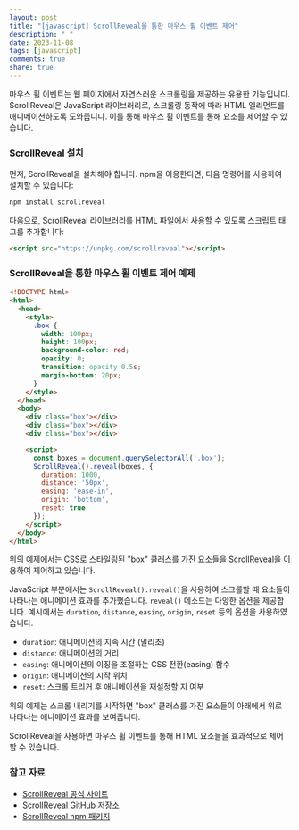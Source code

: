 ```yaml
---
layout: post
title: "[javascript] ScrollReveal을 통한 마우스 휠 이벤트 제어"
description: " "
date: 2023-11-08
tags: [javascript]
comments: true
share: true
---
```


마우스 휠 이벤트는 웹 페이지에서 자연스러운 스크롤링을 제공하는 유용한 기능입니다. ScrollReveal은 JavaScript 라이브러리로, 스크롤링 동작에 따라 HTML 엘리먼트를 애니메이션하도록 도와줍니다. 이를 통해 마우스 휠 이벤트를 통해 요소를 제어할 수 있습니다.

### ScrollReveal 설치

먼저, ScrollReveal을 설치해야 합니다. npm을 이용한다면, 다음 명령어를 사용하여 설치할 수 있습니다:

```javascript
npm install scrollreveal
```

다음으로, ScrollReveal 라이브러리를 HTML 파일에서 사용할 수 있도록 스크립트 태그를 추가합니다:

```html
<script src="https://unpkg.com/scrollreveal"></script>
```

### ScrollReveal을 통한 마우스 휠 이벤트 제어 예제

```html
<!DOCTYPE html>
<html>
  <head>
    <style>
      .box {
        width: 100px;
        height: 100px;
        background-color: red;
        opacity: 0;
        transition: opacity 0.5s;
        margin-bottom: 20px;
      }
    </style>
  </head>
  <body>
    <div class="box"></div>
    <div class="box"></div>
    <div class="box"></div>

    <script>
      const boxes = document.querySelectorAll('.box');
      ScrollReveal().reveal(boxes, {
        duration: 1000,
        distance: '50px',
        easing: 'ease-in',
        origin: 'bottom',
        reset: true
      });
    </script>
  </body>
</html>
```

위의 예제에서는 CSS로 스타일링된 "box" 클래스를 가진 요소들을 ScrollReveal을 이용하여 제어하고 있습니다.  

JavaScript 부분에서는 `ScrollReveal().reveal()`을 사용하여 스크롤할 때 요소들이 나타나는 애니메이션 효과를 추가했습니다. `reveal()` 메소드는 다양한 옵션을 제공합니다. 예시에서는 `duration`, `distance`, `easing`, `origin`, `reset` 등의 옵션을 사용하였습니다.

* `duration`: 애니메이션의 지속 시간 (밀리초)
* `distance`: 애니메이션의 거리
* `easing`: 애니메이션의 이징을 조절하는 CSS 전환(easing) 함수
* `origin`: 애니메이션의 시작 위치
* `reset`: 스크롤 트리거 후 애니메이션을 재설정할 지 여부

위의 예제는 스크롤 내리기를 시작하면 "box" 클래스를 가진 요소들이 아래에서 위로 나타나는 애니메이션 효과를 보여줍니다.

ScrollReveal을 사용하면 마우스 휠 이벤트를 통해 HTML 요소들을 효과적으로 제어할 수 있습니다.

### 참고 자료

- [ScrollReveal 공식 사이트](https://scrollrevealjs.org/)
- [ScrollReveal GitHub 저장소](https://github.com/jlmakes/scrollreveal)
- [ScrollReveal npm 패키지](https://www.npmjs.com/package/scrollreveal)